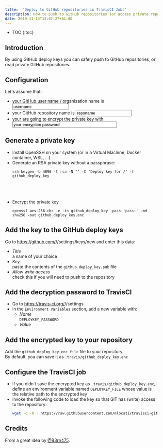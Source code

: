 ```yaml
---
title:  "Deploy to GitHub repositories in TravisCI Jobs"
description: How to push to GitHub repositories (or access private repositories) from TravisCI Jobs
date: 2019-11-13T13:07:27+01:00
---
```


* TOC
{:toc}

## Introduction

By using GitHub deploy keys you can safely push to GitHub repositories, or read private GitHub repositories.


## Configuration

Let's assume that:

- your GitHub user name / organization name is <input type="text" id="dgtj-repo-owner" value="username" />
- your GitHub repository name is <input type="text" id="dgtj-repo-name" value="reponame" />
- your are going to encrypt the private key with <input type="text" id="dgtj-key-password" value="your encryption password" size="40" />


## Generate a private key

- Install OpenSSH on your system (or in a Virtual Machine, Docker container, WSL, ...)
- Generate an RSA private key without a passphrase:
  <div class="language-sh highlighter-rouge"><div class="highlight"><pre class="highlight"><code>ssh-keygen <span class="nt">-b</span> 4096 <span class="nt">-t</span> rsa <span class="nt">-N</span> <span class="s2">""</span> <span class="nt">-C</span> <span class="s2">"Deploy key for <span class="dgtj-repo-owner"></span>/<span class="dgtj-repo-name"></span>"</span> <span class="nt">-f</span> github_deploy_key
</code></pre></div></div>
- Encrypt the private key
  <div class="language-sh highlighter-rouge"><div class="highlight"><pre class="highlight"><code>openssl aes-256-cbc <span class="nt">-e</span> <span class="nt">-in</span> github_deploy_key <span class="nt">-pass</span> <span class="s2">'pass:<span class="dgtj-key-password"></span>'</span> <span class="nt">-md</span> sha256 <span class="nt">-out</span> github_deploy_key.enc</code></pre></div></div>


## Add the key to the GitHub deploy keys

Go to <a target="_blank" href="#" id="dgtj-deploykey-link">https://github.com/<span class="dgtj-repo-owner"></span>/<span class="dgtj-repo-name"></span>/settings/keys/new</a> and enter this data:
  - *Title*  
    a name of your choice
  - *Key*  
    paste the contents of the `github_deploy_key.pub` file
  - *Allow write access*  
    check this if you will need to push to the repository


## Add the decryption password to TravisCI

- Go to <a target="_blank" href="#" id="dgtj-travis-var">https://travis-ci.org/<span class="dgtj-repo-owner"></span>/<span class="dgtj-repo-name"></span>/settings</a>
- In the `Environment Variables` section, add a new variable with:
  - *Name*  
    `DEPLOYKEY_PASSWORD`
  - *Value*  
    <code class="highlighter-rouge"><span class="dgtj-key-password"></code>


## Add the encrypted key to your repository

Add the `github_deploy_key.enc file` file to your repository.  
By default, you can save it as `.travis/github_deploy_key.enc`



## Configure the TravisCI job

- If you didn't save the encrypted key as `.travis/github_deploy_key.enc`, define an environment variable named `DEPLOYKEY_FILE` whose value is the relative path to the encrypted key
- Invoke the following code to load the key so that GIT has (write) access to the repository:
    ```sh
    wget -q -O - https://raw.githubusercontent.com/mlocati/travisci-github-deploy-key/master/load-deploy-key.sh | sh
    ```

## Credits

From a great idea by [@B3rn475](https://github.com/B3rn475).


<script>
$(document).ready(function() {
    var storage = (function() {
        var PREFIX = 'ml-dgtj-';
        var ok = window.localStorage && window.localStorage.setItem && window.localStorage.getItem;
        return {
            save: function (key, value) {
                if (ok) {
                    try {
                        window.localStorage.setItem(PREFIX + key, value);
                        return true;
                    } catch (e) {
                    }
                }
                return false;
            },
            load: function (key, defaultValue) {
                var result = defaultValue;
                if (ok) {
                    try {
                        var v = window.localStorage.getItem(PREFIX + key);
                        if (v !== null) {
                            return v;
                        }
                    } catch (e) {
                    }
                }
                return defaultValue;
            }
        };
    })();

    function repoUpdated() {
        var userrepo = $('#dgtj-repo-owner').val() + '/' + $('#dgtj-repo-name').val();
        $('#dgtj-deploykey-link').attr('href', 'https://github.com/' + userrepo + '/settings/keys/new');
        $('#dgtj-travis-var').attr('href', 'https://travis-ci.org/' + userrepo + '/settings');
    }

    function Valorizer(key, volatile) {
        var my = this;
        my.currentValue = null;
        my.volatile = volatile;
        my.$input = $('#dgtj-' + key);
        my.type = 'text';
        my.saveEvent = 'blur';
        switch (key) {
            case 'repo-owner':
            case 'repo-name':
                my.normalize = function (v) { return v.replace(/[\\\/]+/g, '/').replace(/^\/|\/$/, '').replace(/[^\w\.\/]+/g, '-').replace(/^-+|-+$/g, ''); };
                break;
            default:
                my.normalize = function (v) { return v; };
                break;
        }
        switch (my.type) {
            case 'checkbox':
                my.$spans = {
                    on: $('.dgtj-' + key + '-on'),
                    off: $('.dgtj-' + key + '-off')
                };
                break;
            default:
                my.$spans = $('.dgtj-' + key);
                break;
           }
        my.$input
            .on('change keydown keypress keyup mousedown mouseup blur input', function() {
                var newValue;
                switch (my.type) {
                    case 'checkbox':
                        newValue = my.$input.is(':checked') ? 'on' : 'off';
                        break;
                    default:
                        newValue = my.normalize(my.$input.val());
                        break;
                }
                if (key === 'repo-owner' || key === 'repo-name') {
                    repoUpdated();
                }
                if (newValue === my.currentValue) {
                    return;
                }
                my.currentValue = newValue;
                switch (my.type) {
                    case 'checkbox':
                        my.$spans.off[newValue === 'off' ? 'show' : 'hide']();
                        my.$spans.on[newValue === 'on' ? 'show' : 'hide']();
                        break;
                    default:
                        my.$spans.text(newValue);
                        break;
                }
            })
            .on(my.saveEvent, function() {
                if (my.volatile) {
                    return;
                }
                setTimeout(function() {
                    if (my.currentValue !== null) {
                        storage.save(key, my.currentValue);
                    }
                }, 0);
            })
        ;
        if (!my.volatile) {
            switch (my.type) {
                case 'checkbox':
                    my.$input.prop('checked', storage.load(key, my.$input.is(':checked') ? 'on' :'off') === 'on');
                    break;
                default:
                    my.$input.val(storage.load(key, my.$input.val()))
                    break;
            }
        }
        my.$input.trigger('change');
    }
    for (var i = 0, L = ['repo-owner', 'repo-name']; i < L.length; i++) {
        new Valorizer(L[i], false);
    }
    for (var i = 0, L = ['key-password']; i < L.length; i++) {
        new Valorizer(L[i], true);
    }
});
</script>
